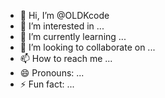 - 👋 Hi, I’m @OLDKcode
- 👀 I’m interested in ...
- 🌱 I’m currently learning ...
- 💞️ I’m looking to collaborate on ...
- 📫 How to reach me ...
- 😄 Pronouns: ...
- ⚡ Fun fact: ...

<!---
OLDKcode/OLDKcode is a ✨ special ✨ repository because its `README.md` (this file) appears on your GitHub profile.
You can click the Preview link to take a look at your changes.
--->
